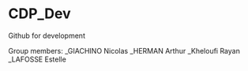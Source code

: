 # CDP_Dev
Github for development

Group members:
_GIACHINO Nicolas
_HERMAN Arthur
_Kheloufi Rayan
_LAFOSSE Estelle
